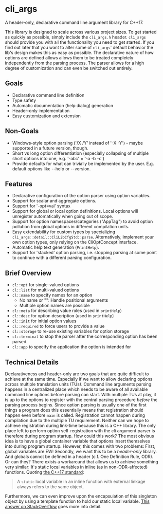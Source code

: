 # cli_args
A header-only, declarative command line argument library for C++17.

This library is designed to scale across various project sizes.
To get started as quickly as possible, simply include the `cli_args.h` header.
`cli_args` should provide you with all the functionality you need to get started.
If you find out later that you want to alter some of `cli_args`' default behavior the lib's design makes this as easy as possible.
The declarative nature of how options are defined allows allows them to be treated completely independently from the parsing process.
The parser allows for a high degree of customization and can even be switched out entirely.

## Goals
* Declarative command line definition
* Type safety
* Automatic documentation (help dialog) generation
* Header-only implementation
* Easy customization and extension

## Non-Goals
* Windows-style option parsing ('/X /Y' instead of '-X -Y') - maybe 
  supported in a future version, though.
* Short vs long option differentiation (especially collapsing of
  multiple short options into one, e.g. '-abc' = '-a -b -c')
* Provide defaults for what can trivially be implemented by the user.
  E.g. default options like --help or --version.

## Features
* Declarative configuration of the option parser using option variables.
* Support for scalar and aggregate options.
* Support for '-opt=val' syntax
* Support for global or local option definitions.
  Local options will unregister automatically when going out of scope.
* Support for option namespaces/categories ("AppTag") to avoid
  option pollution from global options in different compilation units.
* Easy extendability for custom types by specializing `cli_args::detail::CliLibCfgStd::parse`.
  Alternatively, implement your own option types, only relying on
  the CliOptConcept interface.
* Automatic help text generation (`PrintHelp`).
* Support for 'stacked' option parsing, i.e. stopping parsing at some
  point to continue with a different parsing configuration.

## Brief Overview
* `cl::opt` for single-valued options
* `cl::list` for multi-valued options
* `cl::name` to specify names for an option
  - No name or "": Handle positional arguments
  - Multiple option names are possible
* `cl::meta` for describing value roles (used in `printHelp`)
* `cl::desc` for option description (used in `printHelp`)
* `cl::init` for initial option values
* `cl::required` to force users to provide a value
* `cl::storage` to re-use existing variables for option storage
* `cl::terminal` to stop the parser after the corresponding option
  has been parsed.
* `cl::app` to specify the application the option is intended for

## Technical Details
Declarativeness and header-only are two goals that are quite difficult to achieve at the same time.
Especially if we want to allow declaring options across multiple translation units (TUs).
Command line arguments parsing happens in a centralized place which needs to be aware of all available command line options before parsing can start.
With multiple TUs at play, it is up to the options to register with the central parsing procedure _before_ the parsing process begins.
Since option parsing is usually one of the first things a program does this essentially means that registration should happen even before `main` is called.
Registration cannot happen during compilation due to the multiple TU requirement.
Neither can we hope to achieve registration during link-time because this is a C++ library.
The only place left to perform option self-registration with the cli argument parser is therefore during program startup.
How could this work?
The most obvious idea is to have a global container variable that options insert themselves into during program startup.
However, this comes with two problems:
First, global variables are EW!
Secondly, we want this to be a _header-only_ library.
And globals cannot be defined in a header (c.f. One Definition Rule, ODR).
Or can they?
There exists a workaround that allows us to achieve something very similar:
It's static local variables in inline (as in non-ODR-affected) functions.
Quoting [the C++17 standard](https://github.com/cplusplus/draft/blob/c++17/source/declarations.tex#L1015):
> A `static` local variable in an inline
> function with external linkage always refers to the same object.

Furthermore, we can even improve upon the encapsulation of this singleton object by using a template function to hold our static local variable.
[This answer on StackOverflow](https://stackoverflow.com/a/994428/1468532) goes more into detail. 
